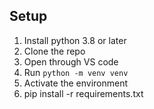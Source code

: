 ## Setup

1. Install python 3.8 or later
2. Clone the repo
3. Open through VS code
4. Run ```python -m venv venv```
5. Activate the environment
6. pip install -r requirements.txt 